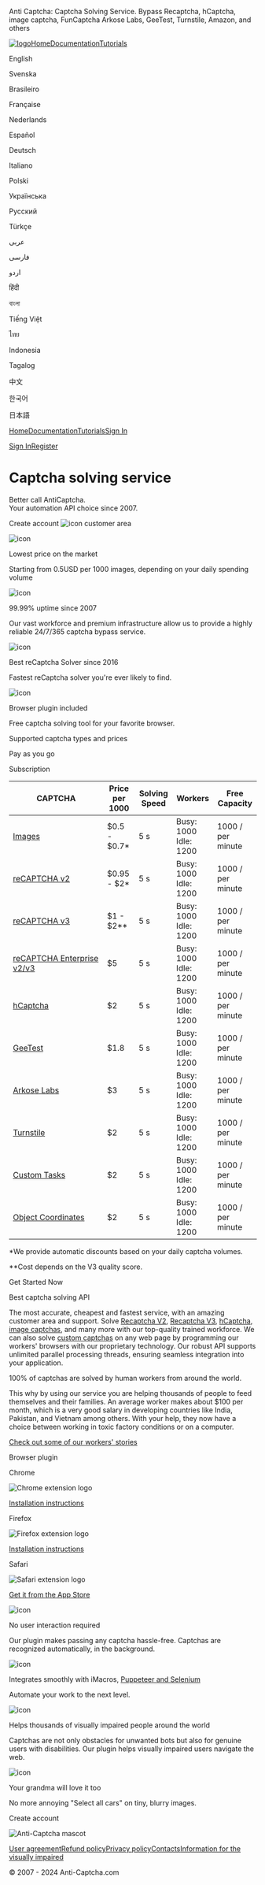   Anti Captcha: Captcha Solving Service. Bypass Recaptcha, hCaptcha, image captcha, FunCaptcha Arkose Labs, GeeTest, Turnstile, Amazon, and others                                                       

[![logo](https://d2dcgek2qxtwh0.cloudfront.net/images/nuxt3/logo.svg)](https://anti-captcha.com/)[Home](https://anti-captcha.com/)[Documentation](https://anti-captcha.com/apidoc)[Tutorials](https://anti-captcha.com/tutorials)

English

Svenska

Brasileiro

Française

Nederlands

Español

Deutsch

Italiano

Polski

Українська

Русский

Türkçe

عربى

فارسی

اردو

हिंदी

বাংলা

Tiếng Việt

ไทย

Indonesia

Tagalog

中文

한국어

日本語

[Home](https://anti-captcha.com/)[Documentation](https://anti-captcha.com/apidoc)[Tutorials](https://anti-captcha.com/tutorials)[Sign In](https://anti-captcha.com/clients/entrance/login)

[Sign In](https://anti-captcha.com/clients/entrance/login)[Register](https://anti-captcha.com/clients/entrance/register)

Captcha solving service
=======================

Better call AntiCaptcha.  
Your automation API choice since 2007.

Create account ![icon](/_ipx/f_webp&s_24x24/landing/icon-lock.png) customer area

![icon](https://d2dcgek2qxtwh0.cloudfront.net/images/nuxt3/icon-bucks.png)

Lowest price on the market

Starting from 0.5USD per 1000 images, depending on your daily spending volume

![icon](https://d2dcgek2qxtwh0.cloudfront.net/images/nuxt3/icon-shield.png)

99.99% uptime since 2007

Our vast workforce and premium infrastructure allow us to provide a highly reliable 24/7/365 captcha bypass service.

![icon](https://d2dcgek2qxtwh0.cloudfront.net/images/nuxt3/icon-building.png)

Best reCaptcha Solver since 2016

Fastest reCaptcha solver you're ever likely to find.

![icon](https://d2dcgek2qxtwh0.cloudfront.net/images/nuxt3/icon-plugin.png)

Browser plugin included

Free captcha solving tool for your favorite browser.

Supported captcha types and prices

Pay as you go

Subscription

| CAPTCHA | Price per 1000 | Solving Speed | Workers | Free Capacity |
| --- | --- | --- | --- | --- |
| [Images](https://anti-captcha.com/apidoc/task-types/ImageToTextTask) | $0.5 - $0.7\* | 5 s | Busy: 1000  <br>Idle: 1200 | 1000 / per minute |
| [reCAPTCHA v2](https://anti-captcha.com/apidoc/task-types/RecaptchaV2TaskProxyless) | $0.95 - $2\* | 5 s | Busy: 1000  <br>Idle: 1200 | 1000 / per minute |
| [reCAPTCHA v3](https://anti-captcha.com/apidoc/task-types/RecaptchaV3TaskProxyless) | $1 - $2\*\* | 5 s | Busy: 1000  <br>Idle: 1200 | 1000 / per minute |
| [reCAPTCHA Enterprise v2/v3](https://anti-captcha.com/apidoc/task-types/RecaptchaV2EnterpriseTaskProxyless) | $5  | 5 s | Busy: 1000  <br>Idle: 1200 | 1000 / per minute |
| [hCaptcha](https://anti-captcha.com/apidoc/task-types/HCaptchaTaskProxyless) | $2  | 5 s | Busy: 1000  <br>Idle: 1200 | 1000 / per minute |
| [GeeTest](https://anti-captcha.com/apidoc/task-types/GeeTestTaskProxyless) | $1.8 | 5 s | Busy: 1000  <br>Idle: 1200 | 1000 / per minute |
| [Arkose Labs](https://anti-captcha.com/apidoc/task-types/FunCaptchaTaskProxyless) | $3  | 5 s | Busy: 1000  <br>Idle: 1200 | 1000 / per minute |
| [Turnstile](https://anti-captcha.com/apidoc/task-types/TurnstileTaskProxyless) | $2  | 5 s | Busy: 1000  <br>Idle: 1200 | 1000 / per minute |
| [Custom Tasks](https://anti-captcha.com/apidoc/task-types/AntiGateTask) | $2  | 5 s | Busy: 1000  <br>Idle: 1200 | 1000 / per minute |
| [Object Coordinates](https://anti-captcha.com/apidoc/task-types/ImageToCoordinatesTask) | $2  | 5 s | Busy: 1000  <br>Idle: 1200 | 1000 / per minute |

\*We provide automatic discounts based on your daily captcha volumes.

\*\*Cost depends on the V3 quality score.

Get Started Now

Best captcha solving API

The most accurate, cheapest and fastest service, with an amazing customer area and support. Solve [Recaptcha V2](https://anti-captcha.com/apidoc/task-types/RecaptchaV2TaskProxyless), [Recaptcha V3](https://anti-captcha.com/apidoc/task-types/RecaptchaV3TaskProxyless), [hCaptcha](https://anti-captcha.com/apidoc/task-types/HCaptchaTaskProxyless), [image captchas](https://anti-captcha.com/apidoc/task-types/ImageToTextTask), and many more with our top-quality trained workforce. We can also solve [custom captchas](https://anti-captcha.com/apidoc/task-types/AntiGateTask?search=cloudflare) on any web page by programming our workers' browsers with our proprietary technology. Our robust API supports unlimited parallel processing threads, ensuring seamless integration into your application.

100% of captchas are solved by human workers from around the world.

This why by using our service you are helping thousands of people to feed themselves and their families. An average worker makes about $100 per month, which is a very good salary in developing countries like India, Pakistan, and Vietnam among others. With your help, they now have a choice between working in toxic factory conditions or on a computer.  
  
[Check out some of our workers' stories](https://kolostories.com/)

Browser plugin

Chrome

![Chrome extension logo](https://d2dcgek2qxtwh0.cloudfront.net/images/nuxt3/icon-chrome.webp)

[Installation instructions](https://antcpt.com/eng/download/google-chrome-options.html)

Firefox

![Firefox extension logo](https://d2dcgek2qxtwh0.cloudfront.net/images/nuxt3/icon-ff.webp)

[Installation instructions](https://antcpt.com/eng/download/mozilla-firefox.html)

Safari

![Safari extension logo](https://d2dcgek2qxtwh0.cloudfront.net/images/nuxt3/icon-safari.webp)

[Get it from the App Store](https://apps.apple.com/en/app/anticaptcha-solver/id1620763301?l=en&mt=12)

![icon](/_ipx/f_webp&s_50x50/landing/plugfeat-robot.png)

No user interaction required

Our plugin makes passing any captcha hassle-free. Captchas are recognized automatically, in the background.

![icon](/_ipx/f_webp&s_50x50/landing/plugfeat-puzzle.png)

Integrates smoothly with iMacros, [Puppeteer and Selenium](https://anti-captcha.com/apidoc/articles/how-to-integrate-the-plugin)

Automate your work to the next level.

![icon](/_ipx/f_webp&s_50x50/landing/plugfeat-glasses.png)

Helps thousands of visually impaired people around the world

Captchas are not only obstacles for unwanted bots but also for genuine users with disabilities. Our plugin helps visually impaired users navigate the web.

![icon](/_ipx/f_webp&s_50x50/landing/plugfeat-granny.png)

Your grandma will love it too

No more annoying "Select all cars" on tiny, blurry images.

Create account

![Anti-Captcha mascot](/_ipx/s_325x327/landing/footer-ill.webp)

[User agreement](https://anti-captcha.com/legal/tos)[Refund policy](https://anti-captcha.com/legal/tos/refunds)[Privacy policy](https://anti-captcha.com/legal/privacy)[Contacts](https://anti-captcha.com/legal/contacts)[Information for the visually impaired](https://anti-captcha.com/impaired)

© 2007 - 2024 Anti-Captcha.com